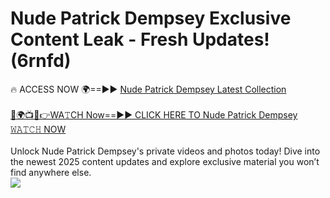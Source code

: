 # Nude Patrick Dempsey Exclusive Content Leak - Fresh Updates! (6rnfd)

🔥 ACCESS NOW 🌍==►► <a href="https://tinyurl.com/2mz8nhtm" rel="nofollow">Nude Patrick Dempsey Latest Collection</a>
<br><br>
[🔴🌍📺📱👉WA𝚃CH Now==►► CLICK HERE TO Nude Patrick Dempsey 𝚆𝙰𝚃𝙲𝙷 NOW](https://tinyurl.com/2mz8nhtm)
<br><br>
Unlock Nude Patrick Dempsey's private videos and photos today! Dive into the newest 2025 content updates and explore exclusive material you won’t find anywhere else.
<br>
<a href="https://tinyurl.com/2mz8nhtm" rel="nofollow" data-target="animated-image.originalLink"><img src="https://camo.githubusercontent.com/8a4f000d20f83aca3bf7ec5f350d767afa0574a8a352519fd8cfa583a6f93a33/68747470733a2f2f692e696d6775722e636f6d2f644a486b345a712e676966" data-canonical-src="https://i.imgur.com/dJHk4Zq.gif" style="max-width: 100%; display: inline-block;" data-target="animated-image.originalImage"></a>
<br>
